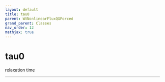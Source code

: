 ```yaml
---
layout: default
title: tau0
parent: WVNonlinearFluxQGForced
grand_parent: Classes
nav_order: 12
mathjax: true
---
```


#  tau0

relaxation time


---

